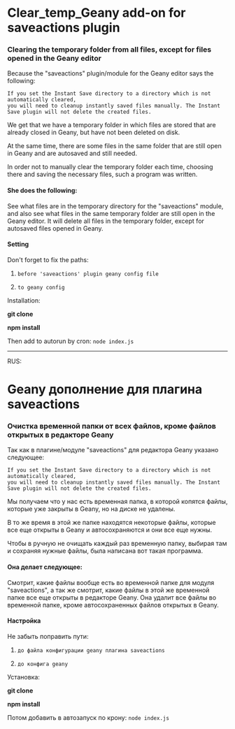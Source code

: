 # Clear_temp_Geany add-on for saveactions plugin

### Clearing the temporary folder from all files, except for files opened in the Geany editor

Because the "saveactions" plugin/module for the Geany editor says the following:

```
If you set the Instant Save directory to a directory which is not automatically cleared,
you will need to cleanup instantly saved files manually. The Instant Save plugin will not delete the created files.
```

We get that we have a temporary folder in which files are stored that are already closed in Geany, but have not been deleted on disk.

At the same time, there are some files in the same folder that are still open in Geany and are autosaved and still needed.

In order not to manually clear the temporary folder each time, choosing there and saving the necessary files, such a program was written.

#### She does the following:

See what files are in the temporary directory for the "saveactions" module, and also see what files in the same temporary folder are still open in the Geany editor. It will delete all files in the temporary folder, except for autosaved files opened in Geany.

#### Setting

Don't forget to fix the paths:

1. `before 'saveactions' plugin geany config file`

2. `to geany config` 

Installation:

**git clone**

**npm install**

Then add to autorun by cron: `node index.js`

---

RUS:

# Geany дополнение для плагина saveactions

### Очистка временной папки от всех файлов, кроме файлов открытых в редакторе Geany

Так как в плагине/модуле "saveactions" для редактора Geany указано следующее:

```
If you set the Instant Save directory to a directory which is not automatically cleared,
you will need to cleanup instantly saved files manually. The Instant Save plugin will not delete the created files.
```

Мы получаем что у нас есть временная папка, в которой копятся файлы, которые уже закрыты в Geany, но на диске не удалены.

В то же время в этой же папке находятся некоторые файлы, которые все еще открыты в Geany и автосохраняются и они все еще нужны.

Чтобы в ручную не очищать каждый раз временную папку, выбирая там и сохраняя нужные файлы, была написана вот такая программа.

#### Она делает следующее:

Смотрит, какие файлы вообще есть во временной папке для модуля "saveactions", а так же смотрит, какие файлы в этой же временной папке все еще открыты в редакторе Geany. Она удалит все файлы во временной папке, кроме автосохраненных файлов открытых в Geany.

#### Настройка

Не забыть поправить пути:

1. `до файла конфигурации geany плагина saveactions`

2. `до конфига geany`

Установка:

**git clone**

**npm install**

Потом добавить в автозапуск по крону: `node index.js`
